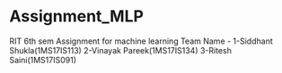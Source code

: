 # Assignment_MLP
RIT 6th sem Assignment for machine learning
Team Name - 1-Siddhant Shukla(1MS17IS113)
            2-Vinayak Pareek(1MS17IS134)
            3-Ritesh Saini(1MS17IS091)
